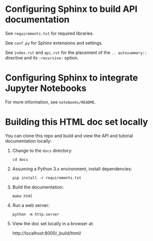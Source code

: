# Configuring Sphinx to build API documentation

See `requirements.txt` for required libraries.

See `conf.py` for Sphinx extensions and settings.

See `index.rst` and `api.rst` for the placement of the `.. autosummary::` directive and its `:recursive:` option.

# Configuring Sphinx to integrate Jupyter Notebooks

For more information, see `notebooks/README`.

# Building this HTML doc set locally

You can clone this repo and build and view the API and tutorial documentation locally:
   
1. Change to the `docs` directory:

   `cd docs`

2. Assuming a Python 3.x environment, install dependencies:

   `pip install -r requirements.txt`

3. Build the documentation:

   `make html`

4. Run a web server:

   `python -m http.server`

5. View the doc set locally in a browser at:

   http://localhost:8000/_build/html/
